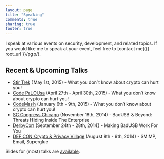 ```yaml
---
layout: page
title: "Speaking"
comments: true
sharing: true
footer: true
---
```


I speak at various events on security, development, and related topics. If you would like me to speak at your event, feel free to [contact me]({{ root_url }}/pgp/).

## Recent & Upcoming Talks

* [Stir Trek](http://stirtrek.com/) (May 1st, 2015) - What you don’t know about crypto can hurt you!
* [Code PaLOUsa](http://www.codepalousa.com/) (April 27th - April 30th, 2015) - What you don’t know about crypto can hurt you!
* [CodeMash](http://www.codemash.org/) (January 6th - 9th, 2015) - What you don’t know about crypto can hurt you!
* [SC Congress Chicago](http://www.sccongress.com/chicago/) (November 18th, 2014) - BadUSB & Beyond: Threats Hiding Inside The Enterprise
* [DerbyCon](https://www.derbycon.com/) (September 24th - 28th, 2014) - Making BadUSB Work For You
* [DEF CON Crypto & Privacy Village](https://cryptovillage.org/) (August 8th - 9th, 2014) - SMIMP, Email, Superglue

Slides for (most) talks are [available](http://www.slideshare.net/adam_caudill).

